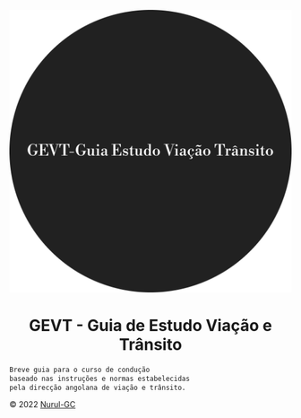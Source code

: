 <div align="center">

![gevt-favicon](https://github.com/Nurul-GC/gevt/raw/main/docs/img/favicon_io/android-chrome-512x512.png)
# GEVT - Guia de Estudo Viação e Trânsito

</div>

    Breve guia para o curso de condução
    baseado nas instruções e normas estabelecidas
    pela direcção angolana de viação e trânsito.

&copy; 2022 [Nurul-GC](mailto:nuruldecarvalho@outlook.com)

